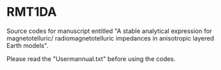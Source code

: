 # RMT1DA

Source codes for manuscript entitled "A stable analytical expression for magnetotelluric/
radiomagnetotelluric impedances in anisotropic layered Earth models".

Please read the "Usermannual.txt" before using the codes.





